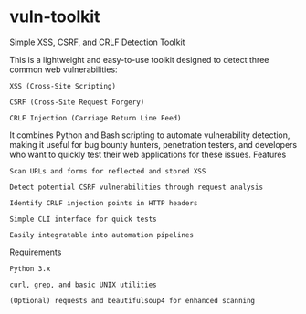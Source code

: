 # vuln-toolkit

 Simple XSS, CSRF, and CRLF Detection Toolkit

This is a lightweight and easy-to-use toolkit designed to detect three common web vulnerabilities:

    XSS (Cross-Site Scripting)

    CSRF (Cross-Site Request Forgery)

    CRLF Injection (Carriage Return Line Feed)

It combines Python and Bash scripting to automate vulnerability detection, making it useful for bug bounty hunters, penetration testers, and developers who want to quickly test their web applications for these issues.
 Features

    Scan URLs and forms for reflected and stored XSS

    Detect potential CSRF vulnerabilities through request analysis

    Identify CRLF injection points in HTTP headers

    Simple CLI interface for quick tests

    Easily integratable into automation pipelines

 Requirements

    Python 3.x

    curl, grep, and basic UNIX utilities

    (Optional) requests and beautifulsoup4 for enhanced scanning
